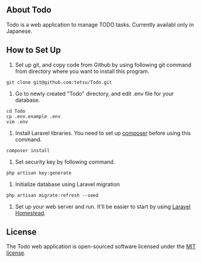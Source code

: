 ## About Todo

Todo is a web application to manage TODO tasks. Currently availabl only in Japanese.


## How to Set Up
1. Set up git, and copy code from Github by using following git command from directory where you want to install this program.
```
git clone git@github.com:tetsu/Todo.git
```
1. Go to newly created "Todo" directory, and edit .env file for your database.
```
cd Todo
cp .env.example .env
vim .env
```
1. Install Laravel libraries. You need to set up [composer](https://getcomposer.org/) before using this command.
```
composer install
```
1. Set security key by following command.
```
php artisan key:generate
```
1. Initialize database using Laravel migration
```
php artisan migrate:refresh --seed
```
1. Set up your web server and run. It'll be easier to start by using [Laravel Homestead](https://laravel.com/docs/5.4/homestead).

## License

The Todo web application is open-sourced software licensed under the [MIT license](http://opensource.org/licenses/MIT).
